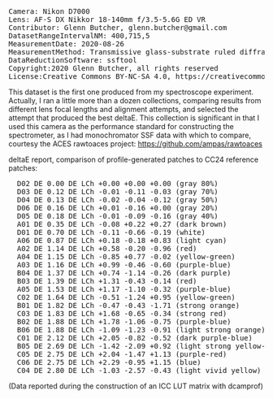 <pre>
Camera: Nikon D7000
Lens: AF-S DX Nikkor 18-140mm f/3.5-5.6G ED VR
Contributor: Glenn Butcher, glenn.butcher@gmail.com
DatasetRangeIntervalNM: 400,715,5
MeasurementDate: 2020-08-26
MeasurementMethod: Transmissive glass-substrate ruled diffraction grating spectroscope, single-image
DataReductionSoftware: ssftool
Copyright:2020 Glenn Butcher, all rights reserved
License:Creative Commons BY-NC-SA 4.0, https://creativecommons.org/licenses/by-nc-sa/4.0/legalcode
</pre>

This dataset is the first one produced from my spectroscope experiment.  Actually, I ran a little more than a dozen collections, comparing results from different lens focal lengths and alignment attempts, and selected the attempt that produced the best deltaE. This collection is significant in that I used this camera as the performance standard for constructing the spectrometer, as I had monochromator SSF data with which to compare, courtesy the ACES rawtoaces project: https://github.com/ampas/rawtoaces

deltaE report, comparison of profile-generated patches to CC24 reference patches:
<pre>
  D02 DE 0.00 DE LCh +0.00 +0.00 +0.00 (gray 80%)
  D03 DE 0.12 DE LCh -0.01 -0.11 -0.03 (gray 70%)
  D04 DE 0.13 DE LCh -0.02 -0.04 -0.12 (gray 50%)
  D06 DE 0.16 DE LCh +0.01 -0.16 +0.00 (gray 20%)
  D05 DE 0.18 DE LCh -0.01 -0.09 -0.16 (gray 40%)
  A01 DE 0.35 DE LCh -0.08 +0.22 +0.27 (dark brown)
  D01 DE 0.70 DE LCh -0.11 -0.66 -0.19 (white)
  A06 DE 0.87 DE LCh +0.18 -0.18 +0.83 (light cyan)
  A02 DE 1.14 DE LCh +0.58 -0.20 -0.96 (red)
  A04 DE 1.15 DE LCh -0.85 +0.77 -0.02 (yellow-green)
  A03 DE 1.16 DE LCh +0.99 -0.46 -0.60 (purple-blue)
  B04 DE 1.37 DE LCh +0.74 -1.14 -0.26 (dark purple)
  B03 DE 1.39 DE LCh +1.31 -0.43 -0.14 (red)
  A05 DE 1.53 DE LCh +1.17 -1.10 -0.32 (purple-blue)
  C02 DE 1.64 DE LCh -0.51 -1.24 +0.95 (yellow-green)
  B01 DE 1.82 DE LCh -0.47 -0.43 -1.71 (strong orange)
  C03 DE 1.83 DE LCh +1.68 -0.65 -0.34 (strong red)
  B02 DE 1.88 DE LCh +1.78 -1.06 -0.75 (purple-blue)
  B06 DE 1.88 DE LCh -1.09 -1.23 -0.91 (light strong orange)
  C01 DE 2.12 DE LCh +2.05 -0.82 -0.52 (dark purple-blue)
  B05 DE 2.69 DE LCh -1.42 -2.09 +0.92 (light strong yellow-green)
  C05 DE 2.75 DE LCh +2.04 -1.47 +1.13 (purple-red)
  C06 DE 2.75 DE LCh +2.29 -0.95 +1.15 (blue)
  C04 DE 2.80 DE LCh -1.03 -2.57 -0.43 (light vivid yellow)
</pre>
(Data reported during the construction of an ICC LUT matrix with dcamprof)


